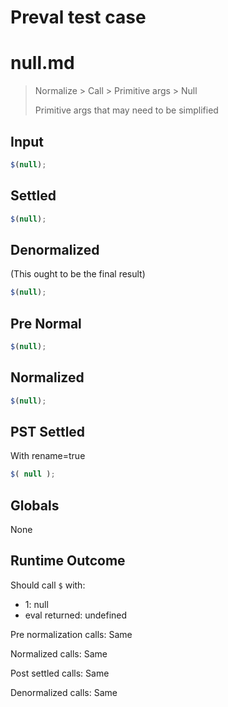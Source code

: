 # Preval test case

# null.md

> Normalize > Call > Primitive args > Null
>
> Primitive args that may need to be simplified

## Input

`````js filename=intro
$(null);
`````

## Settled


`````js filename=intro
$(null);
`````

## Denormalized
(This ought to be the final result)

`````js filename=intro
$(null);
`````

## Pre Normal


`````js filename=intro
$(null);
`````

## Normalized


`````js filename=intro
$(null);
`````

## PST Settled
With rename=true

`````js filename=intro
$( null );
`````

## Globals

None

## Runtime Outcome

Should call `$` with:
 - 1: null
 - eval returned: undefined

Pre normalization calls: Same

Normalized calls: Same

Post settled calls: Same

Denormalized calls: Same
